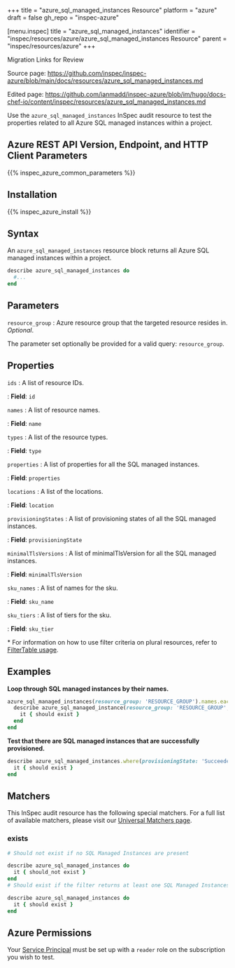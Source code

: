 +++
title = "azure_sql_managed_instances Resource"
platform = "azure"
draft = false
gh_repo = "inspec-azure"

[menu.inspec]
title = "azure_sql_managed_instances"
identifier = "inspec/resources/azure/azure_sql_managed_instances Resource"
parent = "inspec/resources/azure"
+++

<div class="admonition-note">
<p class="admonition-note-title">Migration Links for Review</p>
<div class="admonition-note-text">
<p>Source page: <a href="https://github.com/inspec/inspec-azure/blob/main/docs/resources/azure_sql_managed_instances.md">https://github.com/inspec/inspec-azure/blob/main/docs/resources/azure_sql_managed_instances.md</a></p>
<p>Edited page: <a href="https://github.com/ianmadd/inspec-azure/blob/im/hugo/docs-chef-io/content/inspec/resources/azure_sql_managed_instances.md">https://github.com/ianmadd/inspec-azure/blob/im/hugo/docs-chef-io/content/inspec/resources/azure_sql_managed_instances.md</a></p>
</div>
</div>


Use the `azure_sql_managed_instances` InSpec audit resource to test the properties related to all Azure SQL managed instances within a project.

## Azure REST API Version, Endpoint, and HTTP Client Parameters

{{% inspec_azure_common_parameters %}}

## Installation

{{% inspec_azure_install %}}

## Syntax

An `azure_sql_managed_instances` resource block returns all Azure SQL managed instances within a project.

```ruby
describe azure_sql_managed_instances do
  #...
end
```

## Parameters

`resource_group`
: Azure resource group that the targeted resource resides in. _Optional_.

The parameter set optionally be provided for a valid query: `resource_group`.

## Properties

`ids`
: A list of resource IDs.

: **Field**: `id`

`names`
: A list of resource names.

: **Field**: `name`

`types`
: A list of the resource types.

: **Field**: `type`

`properties`
: A list of properties for all the SQL managed instances.

: **Field**: `properties`

`locations`
: A list of the locations.

: **Field**: `location`

`provisioningStates`
: A list of provisioning states of all the SQL managed instances.

: **Field**: `provisioningState`

`minimalTlsVersions`
: A list of minimalTlsVersion for all the SQL managed instances.

: **Field**: `minimalTlsVersion`

`sku_names`
: A list of names for the sku.

: **Field**: `sku_name`

`sku_tiers`
: A list of tiers for the sku.

: **Field**: `sku_tier`

<superscript>*</superscript> For information on how to use filter criteria on plural resources, refer to [FilterTable usage](https://github.com/inspec/inspec/blob/master/dev-docs/filtertable-usage.md).

## Examples

**Loop through SQL managed instances by their names.**

```ruby
azure_sql_managed_instances(resource_group: 'RESOURCE_GROUP').names.each do |name|
  describe azure_sql_managed_instance(resource_group: 'RESOURCE_GROUP', name: name) do
    it { should exist }
  end
end
```

**Test that there are SQL managed instances that are successfully provisioned.**

```ruby
describe azure_sql_managed_instances.where(provisioningState: 'Succeeded') do
  it { should exist }
end
```

## Matchers

This InSpec audit resource has the following special matchers. For a full list of available matchers, please visit our [Universal Matchers page](https://www.inspec.io/docs/reference/matchers/).

### exists

```ruby
# Should not exist if no SQL Managed Instances are present

describe azure_sql_managed_instances do
  it { should_not exist }
end
# Should exist if the filter returns at least one SQL Managed Instances

describe azure_sql_managed_instances do
  it { should exist }
end
```

## Azure Permissions

Your [Service Principal](https://docs.microsoft.com/en-us/azure/azure-resource-manager/resource-group-create-service-principal-portal) must be set up with a `reader` role on the subscription you wish to test.
